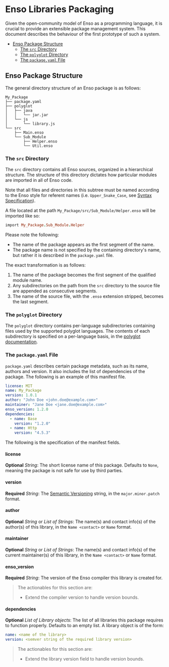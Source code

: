 # Enso Libraries Packaging
Given the open-community model of Enso as a programming language, it is crucial
to provide an extensible package management system. This document describes the
behaviour of the first prototype of such a system.

<!-- MarkdownTOC levels="2,3" autolink="true" -->

- [Enso Package Structure](#enso-package-structure)
  - [The `src` Directory](#the-src-directory)
  - [The `polyglot` Directory](#the-polyglot-directory)
  - [The `package.yaml` File](#the-packageyaml-file)

<!-- /MarkdownTOC -->

## Enso Package Structure
The general directory structure of an Enso package is as follows:

```
My_Package
├── package.yaml
├── polyglot
│   ├── java
│   │   └── jar.jar
│   └── js
│       └── library.js
└── src
    ├── Main.enso
    └── Sub_Module
        ├── Helper.enso
        └── Util.enso
```

### The `src` Directory
The `src` directory contains all Enso sources, organized in a hierarchical
structure. The structure of this directory dictates how particular modules
are imported in all of Enso code.

Note that all files and directories in this subtree must be named according
to the Enso style for referent names (i.e. `Upper_Snake_Case`, see
[Syntax Specification](../../syntax/specification/syntax.md#naming)).

A file located at the path `My_Package/src/Sub_Module/Helper.enso` will be
imported like so:

```ruby
import My_Package.Sub_Module.Helper
```

Please note the following:

- The name of the package appears as the first segment of the name.
- The package name is not specified by the containing directory's name,
  but rather it is described in the `package.yaml` file.

The exact transformation is as follows:

1. The name of the package becomes the first segment of the qualified module
   name.
2. Any subdirectories on the path from the `src` directory to the source file
   are appended as consecutive segments.
3. The name of the source file, with the `.enso` extension stripped, becomes
   the last segment.

### The `polyglot` Directory
The `polyglot` directory contains per-language subdirectories containing files
used by the supported polyglot languages. The contents of each subdirectory is
specified on a per-language basis, in the
[polyglot documentation](../../runtime/implementation/polyglot/).

### The `package.yaml` File
`package.yaml` describes certain package metadata, such as its name, authors
and version. It also includes the list of dependencies of the package.
The following is an example of this manifest file.

```yaml
license: MIT
name: My_Package
version: 1.0.1
author: "John Doe <john.doe@example.com>"
maintainer: "Jane Doe <jane.doe@example.com>"
enso_version: 1.2.0
dependencies:
  - name: Base
    version: "1.2.0"
  - name: Http
    version: "4.5.3"
```

The following is the specification of the manifest fields.

#### license
**Optional** *String*: The short license name of this package. Defaults to
`None`, meaning the package is not safe for use by third parties.

#### version
**Required** *String*: The [Semantic Versioning](https://semver.org/) string,
in the `major.minor.patch` format.

#### author
**Optional** *String* or *List of Strings*: The name(s) and contact info(s) of
the author(s) of this library, in the `Name <contact>` or `Name` format.

#### maintainer
**Optional** *String* or *List of Strings*: The name(s) and contact info(s)
of the current maintainer(s) of this library, in the `Name <contact>` or `Name`
format.

#### enso_version
**Required** *String*: The version of the Enso compiler this library is created
for.

> The actionables for this section are:
>
> - Extend the compiler version to handle version bounds.

#### dependencies
**Optional** *List of Library objects*: The list of all libraries this package
requires to function properly. Defaults to an empty list.
A library object is of the form:

```yaml
name: <name of the library>
version: <semver string of the required library version>
```

> The actionables for this section are:
>
> - Extend the library version field to handle version bounds.

